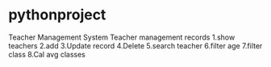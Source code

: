 # pythonproject
Teacher Management System
Teacher management records
1.show teachers
2.add
3.Update record
4.Delete
5.search teacher
6.filter age
7.filter class
8.Cal avg classes
